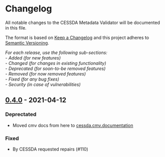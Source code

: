# Changelog
All notable changes to the CESSDA Metadata Validator will be documented in this file.

The format is based on [Keep a Changelog](http://keepachangelog.com/en/1.0.0/)
and this project adheres to [Semantic Versioning](http://semver.org/spec/v2.0.0.html).

*For each release, use the following sub-sections:*  
*- Added (for new features)*  
*- Changed (for changes in existing functionality)*  
*- Deprecated (for soon-to-be removed features)*  
*- Removed (for now removed features)*  
*- Fixed (for any bug fixes)*  
*- Security (in case of vulnerabilities)*

## [0.4.0] - 2021-04-12

### Deprectated
- Moved cmv docs from here to [cessda.cmv.documentation](https://bitbucket.org/cessda/cessda.cmv.documentation)

### Fixed
- By CESSDA requested repairs (#110)

[0.4.0]: https://bitbucket.org/cessda/cessda.cmv/src/v0.4.0
